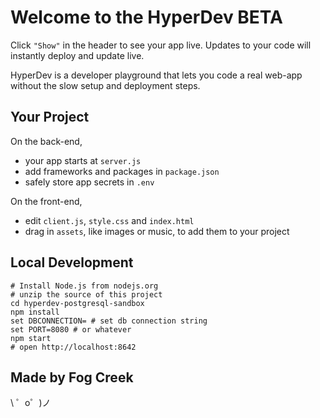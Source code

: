 Welcome to the HyperDev BETA
============================

Click `"Show"` in the header to see your app live. Updates to your code will instantly deploy and update live.

HyperDev is a developer playground that lets you code a real web-app without the slow setup and deployment steps. 


Your Project
------------

On the back-end,
- your app starts at `server.js`
- add frameworks and packages in `package.json`
- safely store app secrets in `.env`

On the front-end,
- edit `client.js`, `style.css` and `index.html`
- drag in `assets`, like images or music, to add them to your project

Local Development
-----------------

    # Install Node.js from nodejs.org
    # unzip the source of this project
    cd hyperdev-postgresql-sandbox
    npm install
    set DBCONNECTION= # set db connection string
    set PORT=8080 # or whatever
    npm start
    # open http://localhost:8642

Made by Fog Creek
-----------------

\ ゜o゜)ノ
